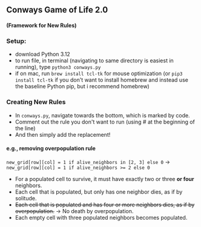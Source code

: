 ## Conways Game of Life 2.0
#### (Framework for New Rules)

### Setup:
- download Python 3.12
- to run file, in terminal (navigating to same directory is easiest in running), type ```python3 conways.py```
- if on mac, run ```brew install tcl-tk``` for mouse optimization (or ```pip3 install tcl-tk``` if you don't want to install homebrew and instead use the baseline Python pip, but i recommend homebrew) 

### Creating New Rules
- In ```conways.py```, navigate towards the bottom, which is marked by code.
- Comment out the rule you don't want to run (using # at the beginning of the line)
- And then simply add the replacement!

#### e.g., removing overpopulation rule
```new_grid[row][col] = 1 if alive_neighbors in [2, 3] else 0``` -> ```new_grid[row][col] = 1 if alive_neighbors >= 2 else 0```
- For a populated cell to survive, it must have exactly two or three **or four** neighbors.
- Each cell that is populated, but only has one neighbor dies, as if by solitude.
- ~~Each cell that is populated and has four or more neighbors dies, as if by overpopulation.~~ -> No death by overpopulation.
- Each empty cell with three populated neighbors becomes populated.
